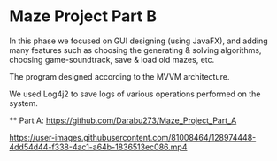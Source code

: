 # Maze Project Part B

In this phase we focused on GUI designing (using JavaFX), and adding many features such as choosing the generating & solving algorithms, choosing game-soundtrack,
save & load old mazes, etc.

The program designed according to the MVVM architecture.

We used Log4j2 to save logs of various operations performed on the system.

** Part A: https://github.com/Darabu273/Maze_Project_Part_A


https://user-images.githubusercontent.com/81008464/128974448-4dd54d44-f338-4ac1-a64b-1836513ec086.mp4


